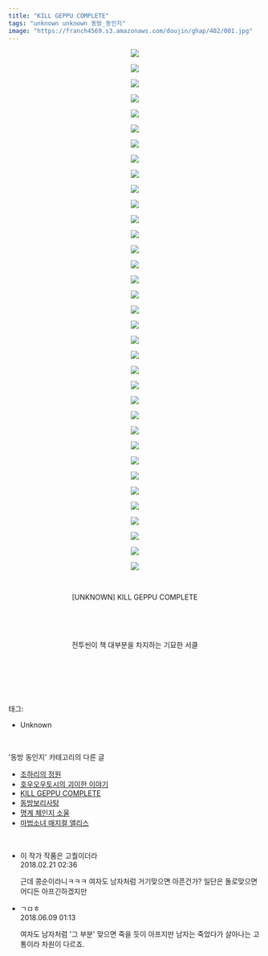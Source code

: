```yaml
---
title: "KILL GEPPU COMPLETE"
tags: "unknown unknown 동방_동인지"
image: "https://franch4569.s3.amazonaws.com/doujin/ghap/402/001.jpg"
---
```

<div class="article">
<p style="text-align: center; clear: none; float: none;"><img src="{{ site.imgserver2 }}/ghap/402/001.jpg"/></p>
<p style="text-align: center; clear: none; float: none;"><img src="{{ site.imgserver2 }}/ghap/402/002.jpg"/></p>
<p style="text-align: center; clear: none; float: none;"><img src="{{ site.imgserver2 }}/ghap/402/003.jpg"/></p>
<p style="text-align: center; clear: none; float: none;"><img src="{{ site.imgserver2 }}/ghap/402/004.jpg"/></p>
<p style="text-align: center; clear: none; float: none;"><img src="{{ site.imgserver2 }}/ghap/402/005.jpg"/></p>
<p style="text-align: center; clear: none; float: none;"><img src="{{ site.imgserver2 }}/ghap/402/006.jpg"/></p>
<p style="text-align: center; clear: none; float: none;"><img src="{{ site.imgserver2 }}/ghap/402/007.jpg"/></p>
<p style="text-align: center; clear: none; float: none;"><img src="{{ site.imgserver2 }}/ghap/402/008.jpg"/></p>
<p style="text-align: center; clear: none; float: none;"><img src="{{ site.imgserver2 }}/ghap/402/009.jpg"/></p>
<p style="text-align: center; clear: none; float: none;"><img src="{{ site.imgserver2 }}/ghap/402/010.jpg"/></p>
<p style="text-align: center; clear: none; float: none;"><img src="{{ site.imgserver2 }}/ghap/402/011.jpg"/></p>
<p style="text-align: center; clear: none; float: none;"><img src="{{ site.imgserver2 }}/ghap/402/012.jpg"/></p>
<p style="text-align: center; clear: none; float: none;"><img src="{{ site.imgserver2 }}/ghap/402/013.jpg"/></p>
<p style="text-align: center; clear: none; float: none;"><img src="{{ site.imgserver2 }}/ghap/402/014.jpg"/></p>
<p style="text-align: center; clear: none; float: none;"><img src="{{ site.imgserver2 }}/ghap/402/015.jpg"/></p>
<p style="text-align: center; clear: none; float: none;"><img src="{{ site.imgserver2 }}/ghap/402/016.jpg"/></p>
<p style="text-align: center; clear: none; float: none;"><img src="{{ site.imgserver2 }}/ghap/402/017.jpg"/></p>
<p style="text-align: center; clear: none; float: none;"><img src="{{ site.imgserver2 }}/ghap/402/018.jpg"/></p>
<p style="text-align: center; clear: none; float: none;"><img src="{{ site.imgserver2 }}/ghap/402/019.jpg"/></p>
<p style="text-align: center; clear: none; float: none;"><img src="{{ site.imgserver2 }}/ghap/402/020.jpg"/></p>
<p style="text-align: center; clear: none; float: none;"><img src="{{ site.imgserver2 }}/ghap/402/021.jpg"/></p>
<p style="text-align: center; clear: none; float: none;"><img src="{{ site.imgserver2 }}/ghap/402/022.jpg"/></p>
<p style="text-align: center; clear: none; float: none;"><img src="{{ site.imgserver2 }}/ghap/402/023.jpg"/></p>
<p style="text-align: center; clear: none; float: none;"><img src="{{ site.imgserver2 }}/ghap/402/024.jpg"/></p>
<p style="text-align: center; clear: none; float: none;"><img src="{{ site.imgserver2 }}/ghap/402/025.jpg"/></p>
<p style="text-align: center; clear: none; float: none;"><img src="{{ site.imgserver2 }}/ghap/402/026.jpg"/></p>
<p style="text-align: center; clear: none; float: none;"><img src="{{ site.imgserver2 }}/ghap/402/027.jpg"/></p>
<p style="text-align: center; clear: none; float: none;"><img src="{{ site.imgserver2 }}/ghap/402/028.jpg"/></p>
<p style="text-align: center; clear: none; float: none;"><img src="{{ site.imgserver2 }}/ghap/402/029.jpg"/></p>
<p style="text-align: center; clear: none; float: none;"><img src="{{ site.imgserver2 }}/ghap/402/030.jpg"/></p>
<p style="text-align: center; clear: none; float: none;"><img src="{{ site.imgserver2 }}/ghap/402/031.jpg"/></p>
<p style="text-align: center; clear: none; float: none;"><img src="{{ site.imgserver2 }}/ghap/402/032.jpg"/></p>
<p style="text-align: center; clear: none; float: none;"><img src="{{ site.imgserver2 }}/ghap/402/033.jpg"/></p>
<p style="text-align: center; clear: none; float: none;"><img src="{{ site.imgserver2 }}/ghap/402/034.jpg"/></p>
<p style="text-align: center; clear: none; float: none;"><img src="{{ site.imgserver2 }}/ghap/402/035.jpg"/></p>
<p style="text-align: center; clear: none; float: none;"><br/></p>
<p style="text-align: center; clear: none; float: none;">[UNKNOWN] KILL GEPPU COMPLETE</p>
<p style="text-align: center; clear: none; float: none;"><br/></p>
<p style="text-align: center; clear: none; float: none;"><br/></p>
<p style="text-align: center; clear: none; float: none;">전투씬이 책 대부분을 차지하는 기묘한 서클</p>
<p style="text-align: center; clear: none; float: none;"><br/></p>
<p><br/></p>
</div><br/>
<div class="tagTrail">
<p>태그: </p>
<ul>
<li>Unknown</li>
</ul>
</div><br/>
<div class="another">
<p>'동방 동인지' 카테고리의 다른 글</p>
<ul>
<li><a href="/ghap_404">조하리의 정원</a></li>
<li><a href="/ghap_403">호우오우토시의 괴이한 이야기</a></li>
<li><a href="/ghap_402">KILL GEPPU COMPLETE</a></li>
<li><a href="/ghap_401">동방보리사탕</a></li>
<li><a href="/ghap_399">명계 체인지 소울</a></li>
<li><a href="/ghap_397">마법소녀 매지컬 앨리스</a></li>
</ul>
</div><br/>
<div class="cb_module cb_fluid">
<div class="cb_wrt cb_profile">
<div class="comment">
<ul>
<li class="cb_thumb_off" id="comment15203529">
<div class="cb_comment_area">
<div class="cb_info_area">
<div class="cb_section">
<span class="cb_nick_name">이 작가 작품은 고퀄이더라</span>
</div>
<div class="cb_section">
<span class="cb_date">2018.02.21 02:36 </span>
</div>
</div>
<div class="cb_dsc_comment">
<p class="cb_dsc">
											근데 콩순이라니ㅋㅋㅋ 여자도 남자처럼 거기맞으면 아픈건가? 일단은 돌로맞으면 어디든 아프긴하겠지만
										</p>
</div>
</div></li>
<li class="cb_thumb_off" id="comment15268275">
<div class="cb_comment_area">
<div class="cb_info_area">
<div class="cb_section">
<span class="cb_nick_name">ㄱㅁㅎ</span>
</div>
<div class="cb_section">
<span class="cb_date">2018.06.09 01:13 </span>
</div>
</div>
<div class="cb_dsc_comment">
<p class="cb_dsc">
											여자도 남자처럼 '그 부분' 맞으면 죽을 듯이 아프지만 남자는 죽었다가 살아나는 고통이라 차원이 다르죠.
										</p>
</div>
</div></li>
</ul>
</div>
</div><!-- commentList close -->
</div><br/>

